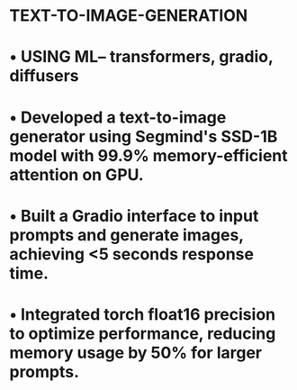 # TEXT-TO-IMAGE-GENERATION

# •	USING ML– transformers, gradio, diffusers
# •	Developed a text-to-image generator using Segmind's SSD-1B model with 99.9% memory-efficient attention on GPU.
# •	Built a Gradio interface to input prompts and generate images, achieving <5 seconds response time.
# •	Integrated torch float16 precision to optimize performance, reducing memory usage by 50% for larger prompts.
